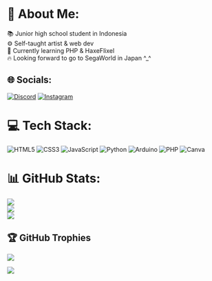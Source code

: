 # 💫 About Me:
📚 Junior high school student in Indonesia<br>
⚙️ Self-taught artist & web dev<br>
🧊 Currently learning PHP & HaxeFlixel<br>
🔥 Looking forward to go to SegaWorld in Japan ^_^

## 🌐 Socials:
[![Discord](https://img.shields.io/badge/Discord-%237289DA.svg?logo=discord&logoColor=white)](https://discordapp.com/users/969551798220251139) [![Instagram](https://img.shields.io/badge/Instagram-%23E4405F.svg?logo=Instagram&logoColor=white)](https://instagram.com/rich.kurniawan) 

# 💻 Tech Stack:
![HTML5](https://img.shields.io/badge/html5-%23E34F26.svg?style=for-the-badge&logo=html5&logoColor=white) ![CSS3](https://img.shields.io/badge/css3-%231572B6.svg?style=for-the-badge&logo=css3&logoColor=white) ![JavaScript](https://img.shields.io/badge/javascript-%23323330.svg?style=for-the-badge&logo=javascript&logoColor=%23F7DF1E) ![Python](https://img.shields.io/badge/python-3670A0?style=for-the-badge&logo=python&logoColor=ffdd54) ![Arduino](https://img.shields.io/badge/-Arduino-00979D?style=for-the-badge&logo=Arduino&logoColor=white) ![PHP](https://img.shields.io/badge/php-%23777BB4.svg?style=for-the-badge&logo=php&logoColor=white) ![Canva](https://img.shields.io/badge/Canva-%2300C4CC.svg?style=for-the-badge&logo=Canva&logoColor=white)

# 📊 GitHub Stats:
![](https://github-readme-stats.vercel.app/api?username=richkdev&theme=dark&hide_border=false&include_all_commits=false&count_private=false)<br/>
![](https://github-readme-streak-stats.herokuapp.com/?user=richkdev&theme=dark&hide_border=false)<br/>
![](https://github-readme-stats.vercel.app/api/top-langs/?username=richkdev&theme=dark&hide_border=false&include_all_commits=false&count_private=false&layout=compact)

## 🏆 GitHub Trophies
![](https://github-profile-trophy.vercel.app/?username=richkdev&theme=radical&no-frame=false&no-bg=true&margin-w=4)

[![](https://visitcount.itsvg.in/api?id=richkdev&icon=0&color=0)](https://visitcount.itsvg.in)
  
<!-- Proudly created with GPRM ( https://gprm.itsvg.in ) -->
